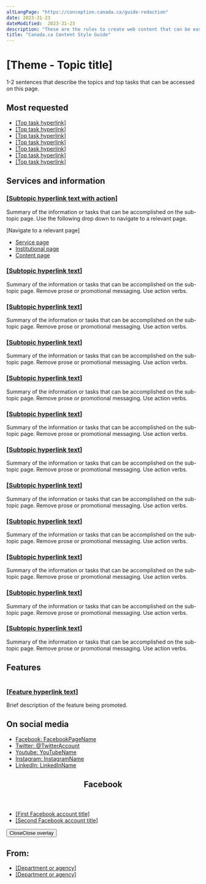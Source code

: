 ```yaml
---
altLangPage: "https://conception.canada.ca/guide-redaction"
date: 2023-31-23
dateModified:  2023-31-23
description: "These are the rules to create web content that can be easily found, understood and used."
title: "Canada.ca Content Style Guide"
---
```

<div class="container">
	<div class="row">
		<div class="col-md-6">
			<h1 property="name" id="wb-cont">[Theme - Topic title]</h1>
			<p>1-2 sentences that describe the topics and top tasks that can be accessed on this page.</p>
		</div>
		<div class="col-md-6 mrgn-tp-sm hidden-sm hidden-xs provisional gc-topic-bg">
			<div data-bgimg="img/825x200.jpg"></div>
		</div>
	</div>
</div>
<section class="well well-sm provisional gc-most-requested">
	<div class="container">
		<div class="row">
			<div class="col-md-2">
				<h2>Most requested</h2>
			</div>
			<div class="col-md-10">
				<ul class="colcount-md-2">
					<li><a href="#">[Top task hyperlink]</a></li>
					<li><a href="#">[Top task hyperlink]</a></li>
					<li><a href="#">[Top task hyperlink]</a></li>
					<li><a href="#">[Top task hyperlink]</a></li>
					<li><a href="#">[Top task hyperlink]</a></li>
					<li><a href="#">[Top task hyperlink]</a></li>
					<li><a href="#">[Top task hyperlink]</a></li>
				</ul>
			</div>
		</div>
	</div>
</section>
<div class="container">
	<section class="gc-srvinfo">
		<h2 class="wb-inv">Services and information</h2>
		<div class="row wb-eqht-grd">
			<div class="col-md-4">
				<h3><a href="#">[Subtopic hyperlink text with action]</a></h3>
				<p>Summary of the information or tasks that can be accomplished on the sub-topic page. Use the following drop down to navigate to a relevant page.</p>
				<div class="wb-fieldflow" data-wb-fieldflow='{"inline": true, "defaultselectedlabel": false, "i18n": { "btn": "Go"} }'>
					<p>[Navigate to a relevant page]</p>
					<ul>
						<li><a href="../service-en.html">Service page</a></li>
						<li><a href="../institutional/institution-en.html">Institutional page</a></li>
						<li><a href="../content-en.html">Content page</a></li>
					</ul>
				</div>
			</div>
			<div class="col-md-4">
				<h3><a href="#">[Subtopic hyperlink text]</a></h3>
				<p>Summary of the information or tasks that can be accomplished on the sub-topic page. Remove prose or promotional messaging. Use action verbs.</p>
			</div>
			<div class="col-md-4">
				<h3><a href="#">[Subtopic hyperlink text]</a></h3>
				<p>Summary of the information or tasks that can be accomplished on the sub-topic page. Remove prose or promotional messaging. Use action verbs.</p>
			</div>
			<div class="col-md-4">
				<h3><a href="#">[Subtopic hyperlink text]</a></h3>
				<p>Summary of the information or tasks that can be accomplished on the sub-topic page. Remove prose or promotional messaging. Use action verbs.</p>
			</div>
			<div class="col-md-4">
				<h3><a href="#">[Subtopic hyperlink text]</a></h3>
				<p>Summary of the information or tasks that can be accomplished on the sub-topic page. Remove prose or promotional messaging. Use action verbs.</p>
			</div>
			<div class="col-md-4">
				<h3><a href="#">[Subtopic hyperlink text]</a></h3>
				<p>Summary of the information or tasks that can be accomplished on the sub-topic page. Remove prose or promotional messaging. Use action verbs.</p>
			</div>
			<div class="col-md-4">
				<h3><a href="#">[Subtopic hyperlink text]</a></h3>
				<p>Summary of the information or tasks that can be accomplished on the sub-topic page. Remove prose or promotional messaging. Use action verbs.</p>
			</div>
			<div class="col-md-4">
				<h3><a href="#">[Subtopic hyperlink text]</a></h3>
				<p>Summary of the information or tasks that can be accomplished on the sub-topic page. Remove prose or promotional messaging. Use action verbs.</p>
			</div>
			<div class="col-md-4">
				<h3><a href="#">[Subtopic hyperlink text]</a></h3>
				<p>Summary of the information or tasks that can be accomplished on the sub-topic page. Remove prose or promotional messaging. Use action verbs.</p>
			</div>
			<div class="col-md-4">
				<h3><a href="#">[Subtopic hyperlink text]</a></h3>
				<p>Summary of the information or tasks that can be accomplished on the sub-topic page. Remove prose or promotional messaging. Use action verbs.</p>
			</div>
			<div class="col-md-4">
				<h3><a href="#">[Subtopic hyperlink text]</a></h3>
				<p>Summary of the information or tasks that can be accomplished on the sub-topic page. Remove prose or promotional messaging. Use action verbs.</p>
			</div>
			<div class="col-md-4">
				<h3><a href="#">[Subtopic hyperlink text]</a></h3>
				<p>Summary of the information or tasks that can be accomplished on the sub-topic page. Remove prose or promotional messaging. Use action verbs.</p>
			</div>
		</div>
	</section>
	<div class="row mrgn-tp-xl">
		<div class="col-md-8">
			<section class="gc-features">
				<h2 class="wb-inv">Features</h2>
				<div class="row">
					<div class="col-md-6">
						<img class="img-responsive thumbnail mrgn-bttm-sm" src="../../components/gc-features/img/feature-360x203.png" alt=""/>
					</div>
					<div class="col-md-6">
						<h3 class="h5"><a class="stretched-link" href="#">[Feature hyperlink text]</a></h3>
						<p>Brief description of the feature being promoted.</p>
					</div>
				</div>
			</section>
		</div>
		<div class="col-md-4"><section class="provisional gc-followus">
	<h2>On social media</h2>
	<ul>
		<li>
			<a href="#facebook" class="facebook wb-lbx"><span class="wb-inv">Facebook: </span>FacebookPageName</a>
		</li>
		<li>
			<a href="#" rel="external" class="twitter"><span class="wb-inv">Twitter: </span>@TwitterAccount</a>
		</li>
		<li>
			<a href="#" rel="external" class="youtube"><span class="wb-inv">Youtube: </span>YouTubeName</a>
		</li>
		<li>
			<a href="#" rel="external" class="instagram"><span class="wb-inv">Instagram: </span>InstagramName</a>
		</li>
		<li>
			<a href="#" rel="external" class="linkedin"><span class="wb-inv">LinkedIn: </span>LinkedInName</a>
		</li>
	</ul>
</section>
<section id="facebook" class="modal-dialog modal-content overlay-def mfp-hide">
	<header class="modal-header">
		<h2 class="modal-title" id="lbx-title">Facebook</h2>
	</header>
	<div class="modal-body">
		<ul class="list-unstyled lst-spcd">
			<li>
				<a href="#" rel="external">[First Facebook account title]</a>
			</li>
			<li>
				<a href="#" rel="external">[Second Facebook account title]</a>
			</li>
		</ul>
	</div>
	<div class="modal-footer">
		<button type="button" class="btn btn-sm btn-primary pull-left popup-modal-dismiss">Close<span class="wb-inv">Close overlay</span></button>
	</div>
</section>
</div>
	</div>
	<section class="provisional gc-contributors">
		<h2>From:</h2>
		<ul>
			<li><a href="#">[Department or agency]</a></li>
			<li><a href="#">[Department or agency]</a></li>
		</ul>
	</section>
</div>
